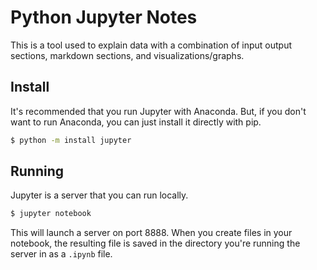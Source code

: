 # Python Jupyter Notes

This is a tool used to explain data with a combination of input output sections, markdown sections, and visualizations/graphs.

## Install

It's recommended that you run Jupyter with Anaconda.  But, if you don't want to run Anaconda, you can just install it directly with pip.

```bash
$ python -m install jupyter
```

## Running

Jupyter is a server that you can run locally.

```bash
$ jupyter notebook
```

This will launch a server on port 8888.  When you create files in your notebook, the resulting file is saved in the directory you're running the server in as a `.ipynb` file.
